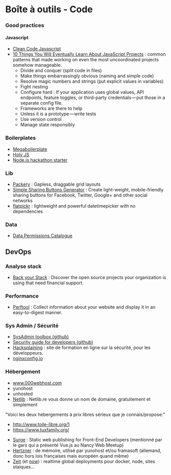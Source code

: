 # Boîte à outils - Code

### Good practices

#### Javascript

- [Clean Code Javascript](https://github.com/ryanmcdermott/clean-code-javascript)
- [10 Things You Will Eventually Learn About JavaScript Projects](https://blog.usejournal.com/10-things-you-will-eventually-learn-about-javascript-projects-efd7646b958a) : common patterns that made working on even the most uncoordinated projects somehow manageable.
	- Divide and conquer (split code in files)
	- Make things embarrassingly obvious (naming and simple code)
	- Resolve magic numbers and strings (put explicit values in variables)
	- Fight nesting
	- Configure hard : If your application uses global values, API endpoints, feature toggles, or third-party credentials — put those in a separate config file.
	- Frameworks are there to help
	- Unless it is a prototype — write tests
	- Use version control
	- Manage state responsibly

### Boilerplates

* [Megaboilerplate](http://megaboilerplate.com/)
* [Holy JS](https://github.com/holyjs/holyjs)
* [Node.js hackathon starter](https://github.com/sahat/hackathon-starter)

### Lib

- [Packery](http://packery.metafizzy.co/) : Gapless, draggable grid layouts
- [Simple Sharing Buttons Generator](https://simplesharingbuttons.com) : Create light-weight, mobile-friendly sharing buttons for Facebook, Twitter, Google+ and other social networks
- [flatpickr](https://github.com/chmln/flatpickr) : lightweight and powerful datetimepicker with no dependencies

### Data

- [Data Permissions Catalogue](https://catalogue.projectsbyif.com/)

## DevOps

### Analyse stack

- [Back your Stack](https://backyourstack.com/) : Discover the open source projects your organization is using that need financial support.

### Performance
- [Perftool](http://performance-tool.devbridge.com/) : Collect information about your website and display it in an easy-to-digest manner.

### Sys Admin / Sécurité

- [SysAdmin toolbox (github)](https://github.com/skhaen/sysadmin-toolbox)
- [Security guide for developers (github)](https://github.com/FallibleInc/security-guide-for-developers)
- [Hacksplaining](https://www.hacksplaining.com/) : site de formation en ligne sur la sécurité, pour les développeurs.
- [nginxconfig.io](https://nginxconfig.io/)

### Hébergement

- www.000webhost.com
- yunohost
- unhosted
- [Netlib](https://netlib.re/) : Netlib.re vous donne un nom de domaine, gratuitement et simplement

"Voici les deux hébergements à prix libres sérieux que je connais/propose:"
* http://www.toile-libre.org/1
* https://www.tuxfamily.org/

- [Surge](http://surge.sh/) : Static web publishing for Front-End Developers (mentionné par le gars qui a présenté Vue.js au Nancy Web Meetup)
- [Hertzner](https://www.hetzner.com) : de mémoire, utilisé par yunohost et/ou framasoft (allemand, donc hors lois françaises mais européen quand même)
- [Zeit](https://zeit.co) (et [now](https://zeit.co/now)) : realtime global deployments pour docker, node, sites staiques...
